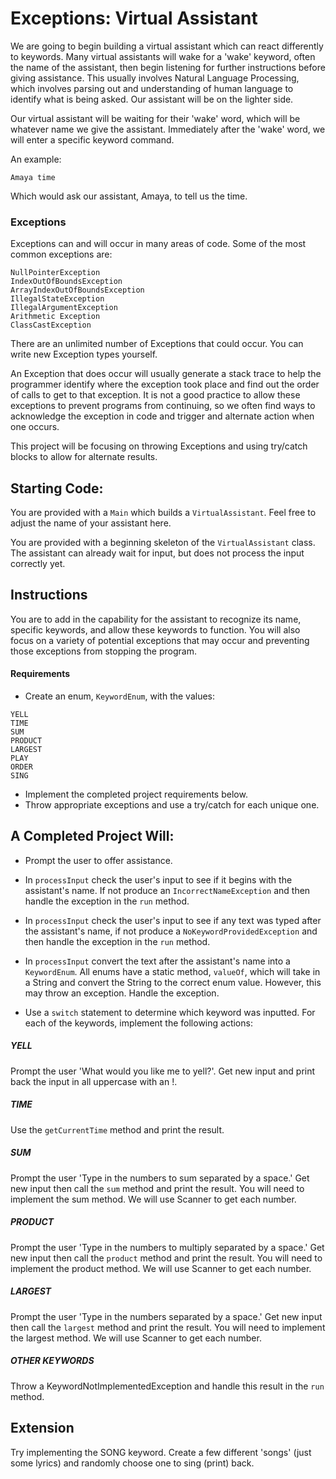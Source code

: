 # Exceptions: Virtual Assistant

We are going to begin building a virtual assistant which can react
differently to keywords. Many virtual assistants will wake for a
'wake' keyword, often the name of the assistant, then begin
listening for further instructions before giving assistance. This
usually involves Natural Language Processing, which involves
parsing out and understanding of human language to identify what
is being asked. Our assistant will be on the lighter side.

Our virtual assistant will be waiting for their 'wake' word,
which will be whatever name we give the assistant. Immediately
after the 'wake' word, we will enter a specific keyword command.

An example:
```
Amaya time
```

Which would ask our assistant, Amaya, to tell us the time.

### Exceptions
Exceptions can and will occur in many areas of code. Some of the most
common exceptions are: 
```
NullPointerException
IndexOutOfBoundsException
ArrayIndexOutOfBoundsException
IllegalStateException
IllegalArgumentException
Arithmetic Exception
ClassCastException
```
There are an unlimited number of Exceptions that could occur. You
can write new Exception types yourself.

An Exception that does occur will usually generate a stack trace
to help the programmer identify where the exception took place
and find out the order of calls to get to that exception. It is not a
good practice to allow these exceptions to prevent programs from
continuing, so we often find ways to acknowledge the exception in
code and trigger and alternate action when one occurs.

This project will be focusing on throwing Exceptions and using 
try/catch blocks to allow for alternate results.




## Starting Code:

You are provided with a `Main` which builds a `VirtualAssistant`. 
Feel free to adjust the name of your assistant here.

You are provided with a beginning skeleton of the `VirtualAssistant`
class. The assistant can already wait for input, but does not
process the input correctly yet.
## Instructions

You are to add in the capability for the assistant to recognize its
name, specific keywords, and allow these keywords to function.
You will also focus on a variety of potential exceptions that may
occur and preventing those exceptions from stopping the program.


#### Requirements

- Create an enum, `KeywordEnum`, with the values: 
```
YELL
TIME
SUM
PRODUCT
LARGEST
PLAY
ORDER
SING
```
- Implement the completed project requirements below.
- Throw appropriate exceptions and use a try/catch for each unique one.

## A Completed Project Will:

- Prompt the user to offer assistance.

- In `processInput` check the user's input to see if it begins 
with the assistant's name. If not produce an `IncorrectNameException` 
and then handle the exception in the `run` method.

- In `processInput` check the user's input to see if any text was 
typed after the assistant's name, if not produce a
`NoKeywordProvidedException` and then handle the exception in 
the `run` method.

- In `processInput` convert the text after the assistant's name
into a `KeywordEnum`. All enums have a static method, `valueOf`,
which will take in a String and convert the String to the 
correct enum value. However, this may throw an exception. Handle
the exception.

- Use a `switch` statement to determine which keyword was
inputted. For each of the keywords, implement the following
actions:

##### YELL
Prompt the user 'What would you like me to yell?'. 
Get new input and print back the input in all uppercase with an !.

##### TIME
Use the `getCurrentTime` method and print the result.


##### SUM
Prompt the user 'Type in the numbers to sum separated by a space.' 
Get new input then call the `sum` method and print the result.
You will need to implement the sum method. We will use Scanner
to get each number.

##### PRODUCT
Prompt the user 'Type in the numbers to multiply separated by a space.'
Get new input then call the `product` method and print the result.
You will need to implement the product method. We will use Scanner
to get each number.

##### LARGEST
Prompt the user 'Type in the numbers separated by a space.'
Get new input then call the `largest` method and print the result.
You will need to implement the largest method. We will use Scanner
to get each number.

##### OTHER KEYWORDS
Throw a KeywordNotImplementedException and handle this result
in the `run` method.



## Extension

Try implementing the SONG keyword. Create a few different 'songs'
(just some lyrics) and randomly choose one to sing (print) back.
